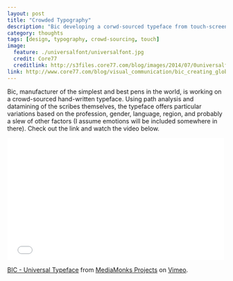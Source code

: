 ```yaml
---
layout: post
title: "Crowded Typography"
description: "Bic developing a corwd-sourced typeface from touch-screen writing"
category: thoughts
tags: [design, typography, crowd-sourcing, touch]
image: 
  feature: ./universalfont/universalfont.jpg
  credit: Core77
  creditlink: http://s3files.core77.com/blog/images/2014/07/0universalfont-004.jpg
link: http://www.core77.com/blog/visual_communication/bic_creating_globally_crowdsourced_finger_written_eventually_downloadable_font_27282.asp
---
```


Bic, manufacturer of the simplest and best pens in the world, is working on a crowd-sourced hand-written typeface. Using path analysis and datamining of the scribes themselves, the typeface offers particular variations based on the profession, gender, language, region, and probably a slew of other factors (I assume emotions will be included somewhere in there). Check out the link and watch the video below.

<iframe src="//player.vimeo.com/video/94701731" width="500" height="281" frameborder="0" ></iframe> <p><a href="http://vimeo.com/94701731">BIC - Universal Typeface</a> from <a href="http://vimeo.com/mediamonksprojects">MediaMonks Projects</a> on <a href="https://vimeo.com">Vimeo</a>.</p>